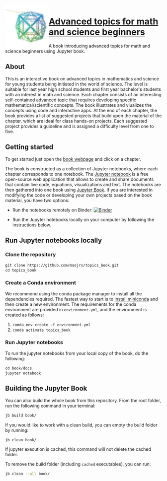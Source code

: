 <img align="left" width="140" src="book/my24cell.jpg" alt="Advanced topics for math and science beginners">

# [Advanced topics for math and science beginners](https://maojrs.github.io/topics_book/)

 A book introducing advanced topics for math and science beginners using Jupyter book.


## About
This is an interactive book on advanced topics in mathematics and science for young students being initiated in the world of science. The level is suitable for last year high school students and first year bachelor's students with an interest in math and science. Each chapter consists of an interesting self-contained advanced topic that requires developing specific mathematical/scientific concepts. The book illustrates and viualizes the concepts using code and interactive apps. At the end of each chapter, the book provides a list of suggested projects that build upon the material of the chapter, which are ideal for class hands-on projects. Each suggested project provides a guideline and is assigned a difficulty level from one to five.


## Getting started
To get started just open the [book webpage](https://maojrs.github.io/topics_book/) and click on a chapter. 

The book is constructed as a collection of Jupyter notebooks, where each chapter corresponds to one notebook. The [Jupyter notebook](https://jupyter.org) is a free open-source web application that allows to create and share documents that contain live code, equations, visualizations and text. The notebooks are then gathered into one book using [Jupyter Book](https://jupyterbook.org). If you are interested in modifying the code or developing your own projects based on the book material, you have two options:

- Run the notebooks remotely on Binder: 
[![Binder](https://mybinder.org/badge_logo.svg)](https://mybinder.org/v2/gh/maojrs/topics_book/master?urlpath=tree/book/docs/index.ipynb)

- Run the Jupyter notebooks locally on your computer by following the instructions below.

## Run Jupyter notebooks locally
### Clone the repository
```
git clone https://github.com/maojrs/topics_book.git
cd topics_book
```

### Create a Conda environment
We recommend using the conda package manager to install all the dependencies required. The fastest way to start is to [install miniconda](https://conda.io/projects/conda/en/latest/user-guide/install/index.html) and then create a new environment. The requirements for the conda environment are provided in `environment.yml`, and the environment is created as follows:

1. `conda env create -f environment.yml`
2. `conda activate topics_book`

### Run Jupyter notebooks
To run the jupyter notebooks from your local copy of the book, do the following:
```
cd book/docs
jupyter notebook
```

## Building the Jupyter Book

You can also build the whole book from this repository. From the root folder, run the following command in your terminal:

```bash
jb build book/
```

If you would like to work with a clean build, you can empty the build folder by running:

```bash
jb clean book/
```

If jupyter execution is cached, this command will not delete the cached folder. 

To remove the build folder (including `cached` executables), you can run:

```bash
jb clean --all book/
```
